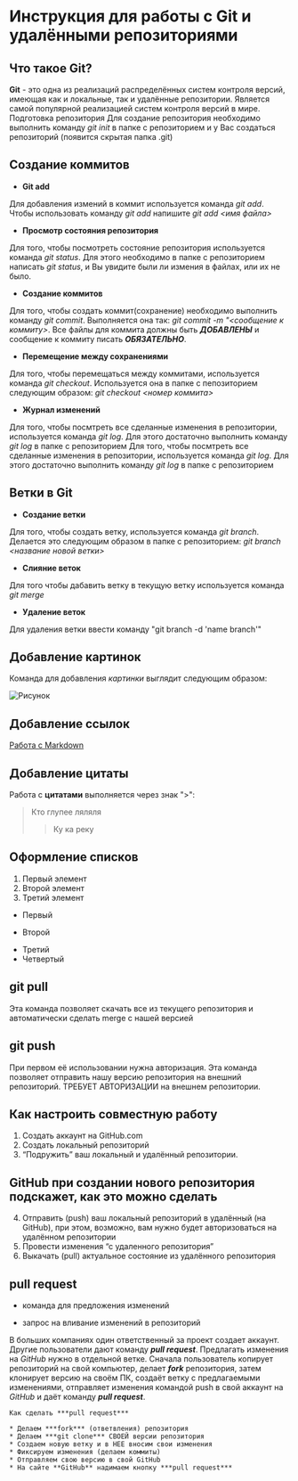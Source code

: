 # Инструкция для работы с Git и удалёнными репозиториями

## Что такое Git?
**Git** - это одна из реализаций распределённых систем контроля версий, имеющая как и локальные, так и удалённые репозитории. Является самой популярной реализацией систем контроля версий в мире.
Подготовка репозитория
Для создание репозитория необходимо выполнить команду *git init*  в папке с репозиторием и у Вас создаться репозиторий (появится скрытая папка .git)

## Создание коммитов

* **Git add**

Для добавления измений в коммит используется команда *git add*. Чтобы использовать команду *git add* напишите *git add <имя файла>*

* **Просмотр состояния репозитория**

Для того, чтобы посмотреть состояние репозитория используется команда *git status*. Для этого необходимо в папке с репозиторием написать *git status*, и Вы увидите были ли измения в файлах, или их не было.

* **Создание коммитов**

Для того, чтобы создать коммит(сохранение) необходимо выполнить команду *git commit*. Выполняется она так: *git commit -m "<сообщение к коммиту>*. Все файлы для коммита должны быть ***ДОБАВЛЕНЫ*** и сообщение к коммиту писать ***ОБЯЗАТЕЛЬНО***.

* **Перемещение между сохранениями**

Для того, чтобы перемещаться между коммитами, используется команда *git checkout*. Используется она в папке с пепозиторием следующим образом: *git checkout <номер коммита>*

* **Журнал изменений**

Для того, чтобы посмтреть все сделанные изменения в репозитории, используется команда *git log*. Для этого достаточно выполнить команду *git log* в папке с репозиторием
Для того, чтобы посмтреть все сделанные изменения в репозитории, используется команда *git log*. Для этого достаточно выполнить команду *git log* в папке с репозиторием            

## Ветки в Git

* **Создание ветки**

Для того, чтобы создать ветку, используется команда *git branch*. Делается это следующим образом в папке с репозиторием: *git branch <название новой ветки>*

* **Слияние веток** 

Для того чтобы дабавить ветку в текущую ветку используется команда *git merge <name branch>*

* **Удаление веток**

Для удаления ветки ввести команду "git branch -d 'name branch'"

## Добавление картинок ##
Команда для добавления *картинки* выглядит следующим образом:

![Рисунок](https://icdn.lenta.ru/images/2021/01/29/17/20210129175240891/pwa_vertical_1280_4b574e2c237682f3a16e2c0c3cd7a878.jpg)


## Добавление ссылок

[Работа с Markdown](https://icdn.lenta.ru/images/2021/01/29/17/20210129175240891/pwa_vertical_1280_4b574e2c237682f3a16e2c0c3cd7a878.jpg)

## Добавление цитаты
Работа с **цитатами** выполняется через знак ">":

> Кто глупее ляляля
>> Ку ка реку

## Оформление списков

1. Первый элемент
2. Второй элемент
3. Третий элемент

* Первый
- Второй
+ Третий
+ Четвертый 

## git pull
Эта команда позволяет скачать все из текущего репозитория и автоматически сделать merge с нашей версией

## git push
При первом её использовании нужна авторизация.
Эта команда позволяет отправить нашу версию репозитория на внешний репозиторий. ТРЕБУЕТ АВТОРИЗАЦИИ на внешнем репозитории.

## Как настроить совместную работу

1. Создать аккаунт на GitHub.com
2. Создать локальный репозиторий
3. “Подружить” ваш локальный и удалённый репозитории. 
    
## GitHub при создании нового репозитория подскажет, как это можно сделать
    
4. Отправить (push) ваш локальный репозиторий в удалённый (на GitHub), при этом, возможно, вам нужно будет авторизоваться на удалённом репозитории
5. Провести изменения “с удаленного репозитория”
6. Выкачать (pull) актуальное состояние из удалённого репозитория

## pull request

- команда для предложения изменений 

- запрос на вливание изменений в репозиторий

В больших компаниях один ответственный за проект создает аккаунт. Другие пользователи дают команду ***pull request***. Предлагать изменения на *GitHub* нужно в отдельной ветке. 
Сначала пользователь копирует репозиторий на свой компьютер, делает ***fork*** репозитория, затем клонирует версию на своём ПК, создаёт ветку с предлагаемыми изменениями, отправляет изменения командой push в свой аккаунт на *GitHub* и даёт команду ***pull request***.
    
    Как сделать ***pull request***
    
    * Делаем ***fork*** (ответвления) репозитория
    * Делаем ***git clone*** СВОЕЙ версии репозитория
    * Создаем новую ветку и в НЕЕ вносим свои изменения
    * Фиксируем изменения (делаем коммиты)
    * Отправляем свою версию в свой GitHub
    * На сайте **GitHub** надимаем кнопку ***pull request***
